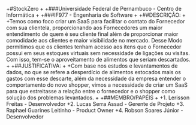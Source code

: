 +#StockZero
+
+###Universidade Federal de Pernambuco - Centro de Informática
+
+###IF977 - Engenharia de Software
+
+##DESCRIÇÃO:
+
+Temos como foco criar um SaaS para facilitar o contato do Fornecedor com sua clientela, proporcionando aos Fornecedores um maior entendimento de quem é seu cliente final além de proporcionar maior comodidade aos clientes e maior visibilidade no mercado. Desse Modo permitimos que os clientes tenham acesso aos itens que o Fornecedor possui em seus estoques virtuais sem necessidade de ligações ou visitas. Com isso, tem-se o aproveitamento de alimentos que seriam descartados.
+
+##JUSTIFICATIVA:
+
+Com base nos estudos e levantamentos de dados,  no que se refere a desperdício de alimentos estocados mais os gastos com esse descarte, além da necessidade da empresa entender  o comportamento do novo shopper, vimos a necessidade de criar um SaaS para que estreitasse a relação entre o fornecedor e o shopper como solução dos problemas levantados. 
+
+##MEMBRO/PAPÉIS
+
+1. Lerisson Freitas - Desenvolvedor
+2. Lucas Serra Assad - Gerente de Projeto
+3. Raphael Guarines Leitinho - Product Owner
+4. Robson Soares Júnior - Desenvolvedor
